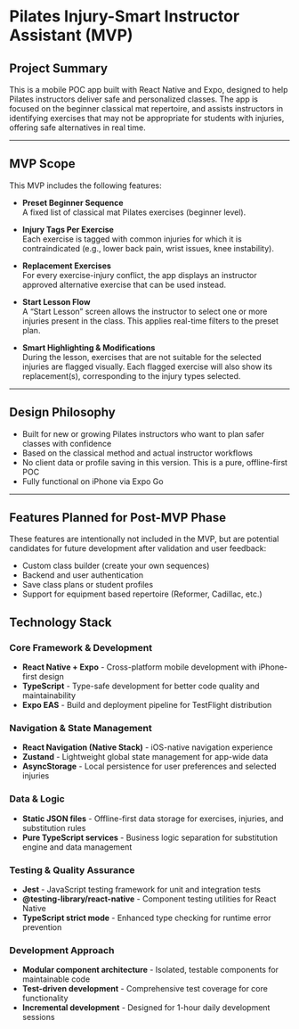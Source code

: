 # Pilates Injury-Smart Instructor Assistant (MVP)

## Project Summary

This is a mobile POC app built with React Native and Expo, designed to help Pilates instructors deliver safe and personalized classes. The app is focused on the beginner classical mat repertoire, and assists instructors in identifying exercises that may not be appropriate for students with injuries, offering safe alternatives in real time.

---

## MVP Scope

This MVP includes the following features:

- **Preset Beginner Sequence**  
  A fixed list of classical mat Pilates exercises (beginner level).

- **Injury Tags Per Exercise**  
  Each exercise is tagged with common injuries for which it is contraindicated (e.g., lower back pain, wrist issues, knee instability).

- **Replacement Exercises**  
  For every exercise-injury conflict, the app displays an instructor approved alternative exercise that can be used instead.

- **Start Lesson Flow**  
  A “Start Lesson” screen allows the instructor to select one or more injuries present in the class. This applies real-time filters to the preset plan.

- **Smart Highlighting & Modifications**  
  During the lesson, exercises that are not suitable for the selected injuries are flagged visually. Each flagged exercise will also show its replacement(s), corresponding to the injury types selected.

---

## Design Philosophy

- Built for new or growing Pilates instructors who want to plan safer classes with confidence  
- Based on the classical method and actual instructor workflows  
- No client data or profile saving in this version. This is a pure, offline-first POC  
- Fully functional on iPhone via Expo Go

---

## Features Planned for Post-MVP Phase

These features are intentionally not included in the MVP, but are potential candidates for future development after validation and user feedback:

- Custom class builder (create your own sequences)
- Backend and user authentication
- Save class plans or student profiles
- Support for equipment based repertoire (Reformer, Cadillac, etc.)


## Technology Stack

### Core Framework & Development
- **React Native + Expo** - Cross-platform mobile development with iPhone-first design
- **TypeScript** - Type-safe development for better code quality and maintainability
- **Expo EAS** - Build and deployment pipeline for TestFlight distribution

### Navigation & State Management
- **React Navigation (Native Stack)** - iOS-native navigation experience
- **Zustand** - Lightweight global state management for app-wide data
- **AsyncStorage** - Local persistence for user preferences and selected injuries

### Data & Logic
- **Static JSON files** - Offline-first data storage for exercises, injuries, and substitution rules
- **Pure TypeScript services** - Business logic separation for substitution engine and data management

### Testing & Quality Assurance
- **Jest** - JavaScript testing framework for unit and integration tests
- **@testing-library/react-native** - Component testing utilities for React Native
- **TypeScript strict mode** - Enhanced type checking for runtime error prevention

### Development Approach
- **Modular component architecture** - Isolated, testable components for maintainable code
- **Test-driven development** - Comprehensive test coverage for core functionality
- **Incremental development** - Designed for 1-hour daily development sessions
